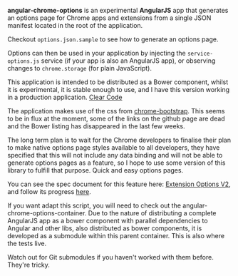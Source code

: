 __angular-chrome-options__ is an experimental __AngularJS__ app that generates an options page for Chrome apps and extensions from a single JSON manifest located in the root of the application.

Checkout `options.json.sample` to see how to generate an options page.

Options can then be used in your application by injecting the `service-options.js` service (if your app is also an AngularJS app), or observing changes to `chrome.storage` (for plain JavaScript).

This application is intended to be distributed as a Bower component, whilst it is experimental, it is stable enough to use, and I have this version working in a production application. [Clear Code](https://chrome.google.com/webstore/detail/clear-code/glnikohjhmkofkfcphgbdlmhjdjffcmg)

The application makes use of the css from [chrome-bootstrap](https://github.com/better-history/chrome-bootstrap). This seems to be in flux at the moment, some of the links on the github page are dead and the Bower listing has disappeared in the last few weeks.

The long term plan is to wait for the Chrome developers to finalise their plan to make native options page styles available to all developers, they have specified that this will not include any data binding and will not be able to generate options pages as a feature, so I hope to use some version of this library to fulfill that purpose. Quick and easy options pages.

You can see the spec document for this feature here: [Extension Options V2](https://docs.google.com/document/d/1CLh2RtQs0bx9GnAUl7V2HTzXnfO7z2Q7J623SyNXR4M/edit#heading=h.uoul2c1z9oo4), and follow its progress [here](https://code.google.com/p/chromium/issues/detail?id=386830).


If you want adapt this script, you will need to check out the angular-chrome-options-container. Due to the nature of distributing a complete AngularJS app as a bower component with parallel dependencies to Angular and other libs, also distributed as bower components, it is developed as a submodule within this parent container. This is also where the tests live.

Watch out for Git submodules if you haven't worked with them before. They're tricky.


